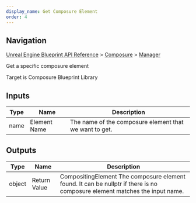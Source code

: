 ```yaml
---
display_name: Get Composure Element
order: 4
---
```

## Navigation

[Unreal Engine Blueprint API Reference](https://dev.epicgames.com/documentation/en-us/unreal-engine/BlueprintAPI) > [Composure](https://dev.epicgames.com/documentation/en-us/unreal-engine/BlueprintAPI/Composure) > [Manager](https://dev.epicgames.com/documentation/en-us/unreal-engine/BlueprintAPI/Composure/Manager)

Get a specific composure element

Target is Composure Blueprint Library

## Inputs

| Type | Name | Description |
| --- | --- | --- |
| name | Element Name | The name of the composure element that we want to get. |

## Outputs

| Type | Name | Description |
| --- | --- | --- |
| object | Return Value | CompositingElement The composure element found. It can be nullptr if there is no composure element matches the input name. |
